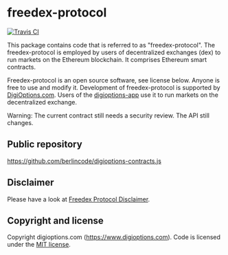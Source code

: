 freedex-protocol
================

[![Travis CI](https://travis-ci.org/berlincode/digioptions-contracts.js.svg?branch=master&style=flat)](https://travis-ci.org/berlincode/digioptions-contracts.js)

This package contains code that is referred to as "freedex-protocol". The freedex-protocol is employed by users of decentralized exchanges (dex) to run markets on the Ethereum blockchain.
It comprises Ethereum smart contracts.

Freedex-protocol is an open source software, see license below. Anyone is free to use and modify it.
Development of freedex-protocol is supported by [DigiOptions.com](https://www.digioptions.com/). Users of the [digioptions-app](https://github.com/digioptions/digioptions-app/) use it to run markets on the decentralized exchange.

Warning: The current contract still needs a security review. The API still changes. 


Public repository
-----------------

https://github.com/berlincode/digioptions-contracts.js

Disclaimer
----------

Please have a look at
[Freedex Protocol Disclaimer](./DISCLAIMER).

Copyright and license
---------------------

Copyright digioptions.com (https://www.digioptions.com). Code is licensed under the
[MIT license](./LICENSE).

